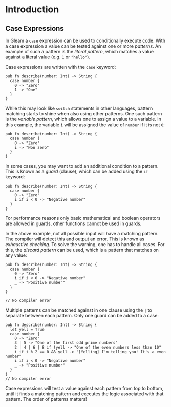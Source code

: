 # Introduction

## Case Expressions

In Gleam a `case` expression can be used to conditionally execute code. With a case expression a value can be tested against one or more _patterns_. An example of such a pattern is the _literal pattern_, which matches a value against a literal value (e.g. `1` or `"hello"`).

Case expressions are written with the `case` keyword:

```gleam
pub fn describe(number: Int) -> String {
  case number {
    0 -> "Zero"
    1 -> "One"
  }
}
```

While this may look like `switch` statements in other languages, pattern matching starts to shine when also using other patterns. One such pattern is the _variable pattern_, which allows one to assign a value to a variable. In this example, the variable `i` will be assigned the value of `number` if it is not `0`:

```gleam
pub fn describe(number: Int) -> String {
  case number {
    0 -> "Zero"
    i -> "Non zero"
  }
}
```

In some cases, you may want to add an additional condition to a pattern. This is known as a _guard_ (clause), which can be added using the `if` keyword:

```gleam
pub fn describe(number: Int) -> String {
  case number {
    0 -> "Zero"
    i if i < 0 -> "Negative number"
  }
}
```

For performance reasons only basic mathematical and boolean operators are allowed in guards, other functions cannot be used in guards.

In the above example, not all possible input will have a matching pattern. The compiler will detect this and output an error. This is known as _exhaustive checking_. To solve the warning, one has to handle all cases. For this, the _discard pattern_ can be used, which is a pattern that matches on any value:

```gleam
pub fn describe(number: Int) -> String {
  case number {
    0 -> "Zero"
    i if i < 0 -> "Negative number"
    _ -> "Positive number"
  }
}

// No compiler error
```

Multiple patterns can be matched against in one clause using the `|` to separate between each pattern. Only one guard can be added to a case:

```gleam
pub fn describe(number: Int) -> String {
  let yell = True
  case number {
    0 -> "Zero"
    3 | 5 -> "One of the first odd prime numbers"
    2 | 4 | 6 | 8 if !yell -> "One of the even numbers less than 10"
    i if i % 2 == 0 && yell -> "[Yelling] I'm telling you! It's a even nunber"
    i if i < 0 -> "Negative number"
    _ -> "Positive number"
  }
}
// No compiler error
```

Case expressions will test a value against each pattern from top to bottom, until it finds a matching pattern and executes the logic associated with that pattern. The order of patterns matters!

